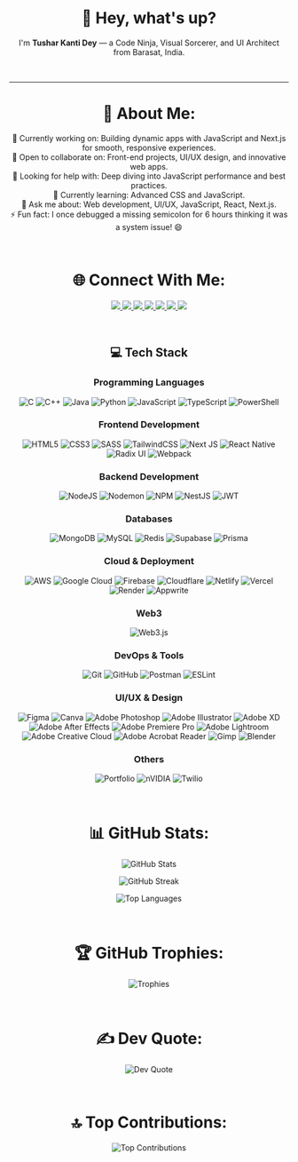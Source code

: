 <div align="center">

<h1>👋 Hey, what's up?</h1>

<p>I'm <b>Tushar Kanti Dey</b> — a Code Ninja, Visual Sorcerer, and UI Architect from Barasat, India.</p>

<br/>

---

# 💫 About Me:
🔭 Currently working on: Building dynamic apps with JavaScript and Next.js for smooth, responsive experiences.<br>
👯 Open to collaborate on: Front-end projects, UI/UX design, and innovative web apps.<br>
🤝 Looking for help with: Deep diving into JavaScript performance and best practices.<br>
🌱 Currently learning: Advanced CSS and JavaScript.<br>
💬 Ask me about: Web development, UI/UX, JavaScript, React, Next.js.<br>
⚡ Fun fact: I once debugged a missing semicolon for 6 hours thinking it was a system issue! 😄

<br/>

# 🌐 Connect With Me:
<p align="center">
  <a href="https://behance.net/tusharkantidey" target="_blank">
    <img src="https://img.shields.io/badge/Behance-1769ff?logo=behance&logoColor=white" />
  </a>
  <a href="https://instagram.com/tushardevx01" target="_blank">
    <img src="https://img.shields.io/badge/Instagram-E4405F?logo=instagram&logoColor=white" />
  </a>
  <a href="https://linkedin.com/in/tushar-kanti-dey-86185b28b" target="_blank">
    <img src="https://img.shields.io/badge/LinkedIn-0077B5?logo=linkedin&logoColor=white" />
  </a>
  <a href="https://medium.com/@t.k.d.dey2033929837" target="_blank">
    <img src="https://img.shields.io/badge/Medium-12100E?logo=medium&logoColor=white" />
  </a>
  <a href="https://pinterest.com/tkddey2033929837" target="_blank">
    <img src="https://img.shields.io/badge/Pinterest-E60023?logo=pinterest&logoColor=white" />
  </a>
  <a href="https://x.com/dey2033929837" target="_blank">
    <img src="https://img.shields.io/badge/X-000000?logo=x&logoColor=white" />
  </a>
  <a href="mailto:t.k.d.dey2033929837@gmail.com" target="_blank">
    <img src="https://img.shields.io/badge/Gmail-D14836?logo=gmail&logoColor=white" />
  </a>
</p>

<br/>

## 💻 Tech Stack

### Programming Languages
![C](https://img.shields.io/badge/c-%2300599C.svg?style=plastic&logo=c&logoColor=white) 
![C++](https://img.shields.io/badge/c++-%2300599C.svg?style=plastic&logo=c%2B%2B&logoColor=white) 
![Java](https://img.shields.io/badge/java-%23ED8B00.svg?style=plastic&logo=openjdk&logoColor=white) 
![Python](https://img.shields.io/badge/python-3670A0?style=plastic&logo=python&logoColor=ffdd54) 
![JavaScript](https://img.shields.io/badge/javascript-%23323330.svg?style=plastic&logo=javascript&logoColor=%23F7DF1E) 
![TypeScript](https://img.shields.io/badge/typescript-%23007ACC.svg?style=plastic&logo=typescript&logoColor=white) 
![PowerShell](https://img.shields.io/badge/PowerShell-%235391FE.svg?style=plastic&logo=powershell&logoColor=white)

### Frontend Development
![HTML5](https://img.shields.io/badge/html5-%23E34F26.svg?style=plastic&logo=html5&logoColor=white) 
![CSS3](https://img.shields.io/badge/css3-%231572B6.svg?style=plastic&logo=css3&logoColor=white) 
![SASS](https://img.shields.io/badge/SASS-hotpink.svg?style=plastic&logo=SASS&logoColor=white) 
![TailwindCSS](https://img.shields.io/badge/tailwindcss-%2338B2AC.svg?style=plastic&logo=tailwind-css&logoColor=white) 
![Next JS](https://img.shields.io/badge/Next-black?style=plastic&logo=next.js&logoColor=white) 
![React Native](https://img.shields.io/badge/react_native-%2320232a.svg?style=plastic&logo=react&logoColor=%2361DAFB) 
![Radix UI](https://img.shields.io/badge/radix%20ui-161618.svg?style=plastic&logo=radix-ui&logoColor=white) 
![Webpack](https://img.shields.io/badge/webpack-%238DD6F9.svg?style=plastic&logo=webpack&logoColor=black)

### Backend Development
![NodeJS](https://img.shields.io/badge/node.js-6DA55F?style=plastic&logo=node.js&logoColor=white) 
![Nodemon](https://img.shields.io/badge/NODEMON-%23323330.svg?style=plastic&logo=nodemon&logoColor=%BBDEAD) 
![NPM](https://img.shields.io/badge/NPM-%23CB3837.svg?style=plastic&logo=npm&logoColor=white) 
![NestJS](https://img.shields.io/badge/nestjs-%23E0234E.svg?style=plastic&logo=nestjs&logoColor=white) 
![JWT](https://img.shields.io/badge/JWT-black?style=plastic&logo=JSON%20web%20tokens)

### Databases
![MongoDB](https://img.shields.io/badge/MongoDB-%234ea94b.svg?style=plastic&logo=mongodb&logoColor=white) 
![MySQL](https://img.shields.io/badge/mysql-4479A1.svg?style=plastic&logo=mysql&logoColor=white) 
![Redis](https://img.shields.io/badge/redis-%23DD0031.svg?style=plastic&logo=redis&logoColor=white) 
![Supabase](https://img.shields.io/badge/Supabase-3ECF8E?style=plastic&logo=supabase&logoColor=white) 
![Prisma](https://img.shields.io/badge/Prisma-3982CE?style=plastic&logo=Prisma&logoColor=white)

### Cloud & Deployment
![AWS](https://img.shields.io/badge/AWS-%23FF9900.svg?style=plastic&logo=amazon-aws&logoColor=white) 
![Google Cloud](https://img.shields.io/badge/GoogleCloud-%234285F4.svg?style=plastic&logo=google-cloud&logoColor=white) 
![Firebase](https://img.shields.io/badge/firebase-%23039BE5.svg?style=plastic&logo=firebase) 
![Cloudflare](https://img.shields.io/badge/Cloudflare-F38020?style=plastic&logo=Cloudflare&logoColor=white) 
![Netlify](https://img.shields.io/badge/netlify-%23000000.svg?style=plastic&logo=netlify&logoColor=#00C7B7) 
![Vercel](https://img.shields.io/badge/vercel-%23000000.svg?style=plastic&logo=vercel&logoColor=white) 
![Render](https://img.shields.io/badge/Render-%46E3B7.svg?style=plastic&logo=render&logoColor=white) 
![Appwrite](https://img.shields.io/badge/Appwrite-%23FD366E.svg?style=plastic&logo=appwrite&logoColor=white)

### Web3
![Web3.js](https://img.shields.io/badge/web3.js-F16822?style=plastic&logo=web3.js&logoColor=white)

### DevOps & Tools
![Git](https://img.shields.io/badge/git-%23F05033.svg?style=plastic&logo=git&logoColor=white) 
![GitHub](https://img.shields.io/badge/github-%23121011.svg?style=plastic&logo=github&logoColor=white) 
![Postman](https://img.shields.io/badge/Postman-FF6C37?style=plastic&logo=postman&logoColor=white) 
![ESLint](https://img.shields.io/badge/ESLint-4B3263?style=plastic&logo=eslint&logoColor=white)

### UI/UX & Design
![Figma](https://img.shields.io/badge/figma-%23F24E1E.svg?style=plastic&logo=figma&logoColor=white) 
![Canva](https://img.shields.io/badge/Canva-%2300C4CC.svg?style=plastic&logo=Canva&logoColor=white) 
![Adobe Photoshop](https://img.shields.io/badge/adobe%20photoshop-%2331A8FF.svg?style=plastic&logo=adobe%20photoshop&logoColor=white) 
![Adobe Illustrator](https://img.shields.io/badge/adobe%20illustrator-%23FF9A00.svg?style=plastic&logo=adobe%20illustrator&logoColor=white) 
![Adobe XD](https://img.shields.io/badge/Adobe%20XD-470137?style=plastic&logo=Adobe%20XD&logoColor=#FF61F6) 
![Adobe After Effects](https://img.shields.io/badge/Adobe%20After%20Effects-9999FF.svg?style=plastic&logo=Adobe%20After%20Effects&logoColor=white) 
![Adobe Premiere Pro](https://img.shields.io/badge/Adobe%20Premiere%20Pro-9999FF.svg?style=plastic&logo=Adobe%20Premiere%20Pro&logoColor=white) 
![Adobe Lightroom](https://img.shields.io/badge/Adobe%20Lightroom-31A8FF.svg?style=plastic&logo=Adobe%20Lightroom&logoColor=white) 
![Adobe Creative Cloud](https://img.shields.io/badge/Adobe%20Creative%20Cloud-DA1F26.svg?style=plastic&logo=Adobe%20Creative%20Cloud&logoColor=white) 
![Adobe Acrobat Reader](https://img.shields.io/badge/Adobe%20Acrobat%20Reader-EC1C24.svg?style=plastic&logo=Adobe%20Acrobat%20Reader&logoColor=white) 
![Gimp](https://img.shields.io/badge/Gimp-657D8B?style=plastic&logo=gimp&logoColor=FFFFFF) 
![Blender](https://img.shields.io/badge/blender-%23F5792A.svg?style=plastic&logo=blender&logoColor=white)

### Others
![Portfolio](https://img.shields.io/badge/Portfolio-%23000000.svg?style=plastic&logo=firefox&logoColor=#FF7139) 
![nVIDIA](https://img.shields.io/badge/nVIDIA-%2376B900.svg?style=plastic&logo=nVIDIA&logoColor=white) 
![Twilio](https://img.shields.io/badge/Twilio-F22F46?style=plastic&logo=Twilio&logoColor=white)


<br/>

# 📊 GitHub Stats:
<p align="center">
  <img src="https://github-readme-stats.vercel.app/api?username=Tusharxhub&theme=blue-green&hide_border=false&include_all_commits=true&count_private=true" alt="GitHub Stats" />
</p>
<p align="center">
  <img src="https://nirzak-streak-stats.vercel.app/?user=Tusharxhub&theme=blue-green&hide_border=false" alt="GitHub Streak" />
</p>
<p align="center">
  <img src="https://github-readme-stats.vercel.app/api/top-langs/?username=Tusharxhub&theme=blue-green&hide_border=false&layout=compact" alt="Top Languages" />
</p>

<br/>

# 🏆 GitHub Trophies:
<p align="center">
  <img src="https://github-profile-trophy.vercel.app/?username=Tusharxhub&theme=radical&no-frame=true&margin-w=4" alt="Trophies" />
</p>

<br/>

# ✍️ Dev Quote:
<p align="center">
  <img src="https://quotes-github-readme.vercel.app/api?type=horizontal&theme=tokyonight" alt="Dev Quote" />
</p>

<br/>

# 🔝 Top Contributions:
<p align="center">
  <img src="https://github-contributor-stats.vercel.app/api?username=Tusharxhub&limit=5&theme=cobalt&combine_all_yearly_contributions=true" alt="Top Contributions" />
</p>


</div>

